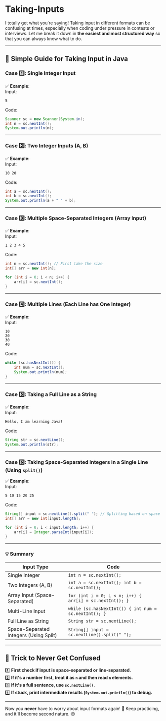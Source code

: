 # Taking-Inputs
I totally get what you're saying! Taking input in different formats can be confusing at times, especially when coding under pressure in contests or interviews. Let me break it down in **the easiest and most structured way** so that you can always know what to do.  

---

## **🚀 Simple Guide for Taking Input in Java**
### **Case 1️⃣: Single Integer Input**
✅ **Example:**  
Input:  
```
5
```
Code:
```java
Scanner sc = new Scanner(System.in);
int n = sc.nextInt();
System.out.println(n);
```
---

### **Case 2️⃣: Two Integer Inputs (A, B)**
✅ **Example:**  
Input:  
```
10 20
```
Code:
```java
int a = sc.nextInt();
int b = sc.nextInt();
System.out.println(a + " " + b);
```
---

### **Case 3️⃣: Multiple Space-Separated Integers (Array Input)**
✅ **Example:**  
Input:  
```
1 2 3 4 5
```
Code:
```java
int n = sc.nextInt(); // First take the size
int[] arr = new int[n];

for (int i = 0; i < n; i++) {
    arr[i] = sc.nextInt();
}
```
---

### **Case 4️⃣: Multiple Lines (Each Line has One Integer)**
✅ **Example:**  
Input:  
```
10
20
30
40
```
Code:
```java
while (sc.hasNextInt()) {
    int num = sc.nextInt();
    System.out.println(num);
}
```
---

### **Case 5️⃣: Taking a Full Line as a String**
✅ **Example:**  
Input:  
```
Hello, I am learning Java!
```
Code:
```java
String str = sc.nextLine();
System.out.println(str);
```
---

### **Case 6️⃣: Taking Space-Separated Integers in a Single Line (Using `split()`)**
✅ **Example:**  
Input:  
```
5 10 15 20 25
```
Code:
```java
String[] input = sc.nextLine().split(" "); // Splitting based on space
int[] arr = new int[input.length];

for (int i = 0; i < input.length; i++) {
    arr[i] = Integer.parseInt(input[i]);
}
```
---

### **💡 Summary**
| Input Type                | Code |
|---------------------------|------|
| Single Integer            | `int n = sc.nextInt();` |
| Two Integers (A, B)       | `int a = sc.nextInt(); int b = sc.nextInt();` |
| Array Input (Space-Separated) | `for (int i = 0; i < n; i++) { arr[i] = sc.nextInt(); }` |
| Multi-Line Input          | `while (sc.hasNextInt()) { int num = sc.nextInt(); }` |
| Full Line as String       | `String str = sc.nextLine();` |
| Space-Separated Integers (Using Split) | `String[] input = sc.nextLine().split(" ");` |

---

## **🔑 Trick to Never Get Confused**
1️⃣ **First check if input is space-separated or line-separated.**  
2️⃣ **If it's a number first, treat it as `n` and then read `n` elements.**  
3️⃣ **If it's a full sentence, use `sc.nextLine()`.**  
4️⃣ **If stuck, print intermediate results (`System.out.println()`) to debug.**  

---

Now you **never** have to worry about input formats again! 🚀 Keep practicing, and it'll become second nature. 😊
